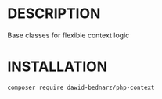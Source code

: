 # DESCRIPTION
Base classes for flexible context logic
# INSTALLATION
``
composer require dawid-bednarz/php-context
``

